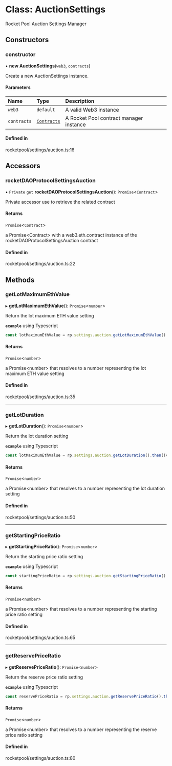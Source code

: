 # Class: AuctionSettings

Rocket Pool Auction Settings Manager

## Constructors

### constructor

• **new AuctionSettings**(`web3`, `contracts`)

Create a new AuctionSettings instance.

#### Parameters

| Name        | Type                     | Description                             |
| :---------- | :----------------------- | :-------------------------------------- |
| `web3`      | `default`                | A valid Web3 instance                   |
| `contracts` | [`Contracts`](Contracts) | A Rocket Pool contract manager instance |

#### Defined in

rocketpool/settings/auction.ts:16

## Accessors

### rocketDAOProtocolSettingsAuction

• `Private` `get` **rocketDAOProtocolSettingsAuction**(): `Promise`<`Contract`\>

Private accessor use to retrieve the related contract

#### Returns

`Promise`<`Contract`\>

a Promise<Contract\> with a web3.eth.contract instance of the rocketDAOProtocolSettingsAuction contract

#### Defined in

rocketpool/settings/auction.ts:22

## Methods

### getLotMaximumEthValue

▸ **getLotMaximumEthValue**(): `Promise`<`number`\>

Return the lot maximum ETH value setting

**`example`** using Typescript

```ts
const lotMaximumEthValue = rp.settings.auction.getLotMaximumEthValue().then((val: number) => { val };
```

#### Returns

`Promise`<`number`\>

a Promise<number\> that resolves to a number representing the lot maximum ETH value setting

#### Defined in

rocketpool/settings/auction.ts:35

---

### getLotDuration

▸ **getLotDuration**(): `Promise`<`number`\>

Return the lot duration setting

**`example`** using Typescript

```ts
const lotMaximumEthValue = rp.settings.auction.getLotDuration().then((val: number) => { val };
```

#### Returns

`Promise`<`number`\>

a Promise<number\> that resolves to a number representing the lot duration setting

#### Defined in

rocketpool/settings/auction.ts:50

---

### getStartingPriceRatio

▸ **getStartingPriceRatio**(): `Promise`<`number`\>

Return the starting price ratio setting

**`example`** using Typescript

```ts
const startingPriceRatio = rp.settings.auction.getStartingPriceRatio().then((val: number) => { val };
```

#### Returns

`Promise`<`number`\>

a Promise<number\> that resolves to a number representing the starting price ratio setting

#### Defined in

rocketpool/settings/auction.ts:65

---

### getReservePriceRatio

▸ **getReservePriceRatio**(): `Promise`<`number`\>

Return the reserve price ratio setting

**`example`** using Typescript

```ts
const reservePriceRatio = rp.settings.auction.getReservePriceRatio().then((val: number) => { val };
```

#### Returns

`Promise`<`number`\>

a Promise<number\> that resolves to a number representing the reserve price ratio setting

#### Defined in

rocketpool/settings/auction.ts:80
